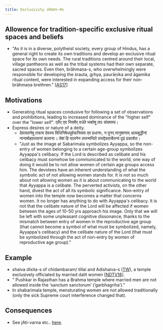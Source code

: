 ```yaml
---
title: Exclusivity अधिकार-भेदः
---
```



## Allowence for tradition-specific exclusive ritual spaces and beliefs

- "As it is in a diverse, polytheist society, every group of Hindus, has a general right to create its own traditions and develop an exclusive ritual space for its own needs. The rural traditions centred around their local, village pantheons as well as the tribal systems had their own separate, sacred spaces. Even then, brāhmaṇa-s, who overwhelmingly were responsible for developing the śrauta, gṛhya, paurāṇika and āgamika ritual content, were interested in expanding access for their non- brāhmaṇa brethren." \[[AS17](http://indiafacts.org/access-ritual-knowledge-hinduism-case-veda-agama/)\]

## Motivations
- Generating ritual spaces condusive for following a set of observations and prohibitions, leading to increased dominance of the "higher self" over the "lower self". एतैर् एव नियमैर् वर्धते भक्तेषु तपः संयमश्च।
- Express desires or nature of a deity.
  -  देवायतनेषु तत्रत्य देवस्य विधिनिषेधपूर्वकनियमा एव प्रधानाः, न पुनर् मानुषाणाम् अल्पबुद्धीनां नानामोहग्रस्तानां कल्पनाः। तेषां हि पालनेन तत्तन्मन्दिरे तत्तद्देवताचैतन्यं दृढं प्रकाशेत।
  - "Just as the image at Sabarimala symbolizes Ayyappa, so the non-entry of women belonging to a certain age-group symbolizes Ayyappa's celibacy. If the Lord is described as celibate and his celibacy must somehow be communicated to the world, one way of doing it would be to not allow women of certain age groups access him. The devotees have an inherent understanding of what the symbolic act of not allowing women stands for. It is not so much about not allowing women as it is about communicating to the world that Ayyappa is a celibate. The perverted activists, on the other hand, divest the act of all its symbolic significance. Non-entry of women into the temple now becomes a matter that concerns women. It no longer has anything to do with Ayyappa's celibacy. It is not that the celibate nature of the Lord will be affected if women between the ages of 10-50 yrs approach his image. Only that we will be left with some unpleasant cognitive dissonance, thanks to the mismatch between entry of women in the reproductive age group (that cannot become a symbol of what must be symbolized, namely, Ayyappa's celibacy) and the celibate nature of the Lord (that must be symbolized through the act of non-entry by women of reproductive age group)."

## Example
- shaiva dIxita-s of chidambaram/ tillai and Adishaiva-s ([TW](https://twitter.com/GhorAngirasa/status/890124547244122112)), a temple exclusively officiated by married dalit women \[[NDTV18](https://www.ndtv.com/india-news/in-odisha-a-temple-where-only-dalit-women-are-allowed-breaks-rules-first-time-in-400-years-1841251)\].
- " Pushkar in Rajasthan has a Brahma temple where married men are not allowed inside the ‘sanctum sanctorum’ (‘garbhagriha’)."
- In shabarimala temple, mensturating women are not allowed traditionally (only the sick Supreme court interference changed that).

## Consequences

- See jAti-varna etc.. [here](../../../social-cultivation/clan/varna-theory/).